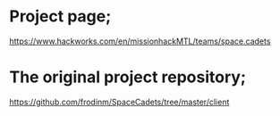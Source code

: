 Project page;
=======
https://www.hackworks.com/en/missionhackMTL/teams/space.cadets

The original project repository;
=======
https://github.com/frodinm/SpaceCadets/tree/master/client
